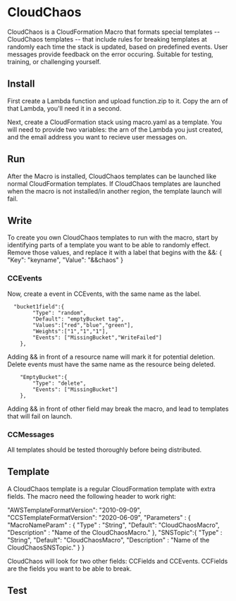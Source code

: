 # CloudChaos

CloudChaos is a CloudFormation Macro that formats special templates -- CloudChaos templates -- that include rules for breaking templates at randomly each time the stack is updated, based on predefined events. User messages provide feedback on the error occuring. Suitable for testing, training, or challenging yourself.

## Install

First create a Lambda function and upload function.zip to it. Copy the arn of that Lambda, you'll need it in a second.

Next, create a CloudFormation stack using macro.yaml as a template. You will need to provide two variables: the arn of the Lambda you just created, and the email address you want to recieve user messages on.

## Run

After the Macro is installed, CloudChaos templates can be launched like normal CloudFormation templates. If CloudChaos templates are launched when the macro is not installed/in another region, the template launch will fail.

## Write

To create you own CloudChaos templates to run with the macro, start by identifying parts of a template you want to be able to randomly effect. Remove those values, and replace it with a label that begins with the &&:
                    {
                        "Key": "keyname",
                        "Value": "&&chaos"
                    }

### CCEvents

Now, create a event in CCEvents, with the same name as the label. 

      "bucket1field":{
            "Type": "random",
            "Default": "emptyBucket tag",
            "Values":["red","blue","green"],
            "Weights":["1","1","1"],
            "Events": ["MissingBucket","WriteFailed"]
        },

Adding && in front of a resource name will mark it for potential deletion. Delete events must have the same name as the resource being deleted.

        "EmptyBucket":{
            "Type": "delete",
            "Events": ["MissingBucket"]
        },

Adding && in front of other field may break the macro, and lead to templates that will fail on launch.

### CCMessages




All templates should be tested thoroughly before being distributed.

## Template

A CloudChaos template is a regular CloudFormation template with extra fields. The macro need the following header to work right: 

  "AWSTemplateFormatVersion": "2010-09-09",
    "CCSTemplateFormatVersion": "2020-06-09",
    "Parameters" : {
        "MacroNameParam" : {
          "Type" : "String",
          "Default": "CloudChaosMacro",
          "Description" : "Name of the CloudChaosMacro."
        },
        "SNSTopic":{
          "Type" : "String",
          "Default": "CloudChaosMacro",
          "Description" : "Name of the CloudChaosSNSTopic."
        }
    }
    
CloudChaos will look for two other fields: CCFields and CCEvents. CCFields are the fields you want to be able to break.

## Test

